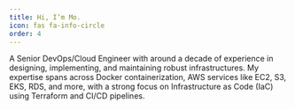 ```yaml
---
title: Hi, I’m Mo.
icon: fas fa-info-circle
order: 4
---
```


A Senior DevOps/Cloud Engineer with around a decade of experience in designing, implementing, and maintaining robust infrastructures. My expertise spans across Docker containerization, AWS services like EC2, S3, EKS, RDS, and more, with a strong focus on Infrastructure as Code (IaC) using Terraform and CI/CD pipelines.
